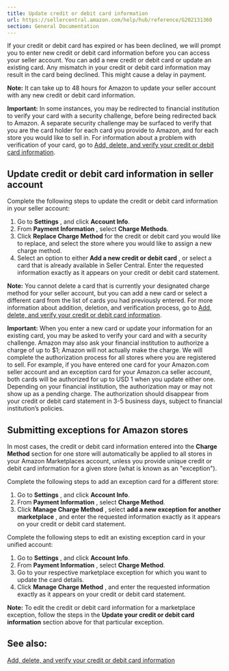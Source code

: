 ```yaml
---
title: Update credit or debit card information
url: https://sellercentral.amazon.com/help/hub/reference/G202131360
section: General Documentation
---
```


If your credit or debit card has expired or has been declined, we will prompt
you to enter new credit or debit card information before you can access your
seller account. You can add a new credit or debit card or update an existing
card. Any mismatch in your credit or debit card information may result in the
card being declined. This might cause a delay in payment.

**Note:** It can take up to 48 hours for Amazon to update your seller account
with any new credit or debit card information.

**Important:** In some instances, you may be redirected to financial
institution to verify your card with a security challenge, before being
redirected back to Amazon. A separate security challenge may be surfaced to
verify that you are the card holder for each card you provide to Amazon, and
for each store you would like to sell in. For information about a problem with
verification of your card, go to [Add, delete, and verify your credit or debit
card information](/gp/help/GUQLF3C3HXXXERLC).

## Update credit or debit card information in seller account

Complete the following steps to update the credit or debit card information in
your seller account:  

  1. Go to **Settings** , and click **Account Info**.
  2. From **Payment Information** , select **Charge Methods**.
  3. Click **Replace Charge Method** for the credit or debit card you would like to replace, and select the store where you would like to assign a new charge method.
  4. Select an option to either **Add a new credit or debit card** , or select a card that is already available in Seller Central. Enter the requested information exactly as it appears on your credit or debit card statement.

**Note:** You cannot delete a card that is currently your designated charge
method for your seller account, but you can add a new card or select a
different card from the list of cards you had previously entered. For more
information about addition, deletion, and verification process, go to [Add,
delete, and verify your credit or debit card
information](/gp/help/GUQLF3C3HXXXERLC).

**Important:** When you enter a new card or update your information for an
existing card, you may be asked to verify your card and with a security
challenge. Amazon may also ask your financial institution to authorize a
charge of up to $1; Amazon will not actually make the charge. We will complete
the authorization process for all stores where you are registered to sell. For
example, if you have entered one card for your Amazon.com seller account and
an exception card for your Amazon.ca seller account, both cards will be
authorized for up to USD 1 when you update either one. Depending on your
financial institution, the authorization may or may not show up as a pending
charge. The authorization should disappear from your credit or debit card
statement in 3-5 business days, subject to financial institution’s policies.

## Submitting exceptions for Amazon stores

In most cases, the credit or debit card information entered into the **Charge
Method** section for one store will automatically be applied to all stores in
your Amazon Marketplaces account, unless you provide unique credit or debit
card information for a given store (what is known as an "exception").

Complete the following steps to add an exception card for a different store:  

  1. Go to **Settings** , and click **Account Info**.
  2. From **Payment Information** , select **Charge Method**.
  3. Click **Manage Charge Method** , select **add a new exception for another marketplace** , and enter the requested information exactly as it appears on your credit or debit card statement.

Complete the following steps to edit an existing exception card in your
unified account:  

  1. Go to **Settings** , and click **Account Info**.
  2. From **Payment Information** , select **Charge Method**.
  3. Go to your respective marketplace exception for which you want to update the card details.
  4. Click **Manage Charge Method** , and enter the requested information exactly as it appears on your credit or debit card statement.

**Note:** To edit the credit or debit card information for a marketplace
exception, follow the steps in the **Update your credit or debit card
information** section above for that particular exception.

## See also:

[Add, delete, and verify your credit or debit card
information](/gp/help/GUQLF3C3HXXXERLC)


